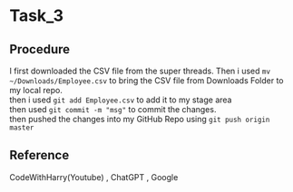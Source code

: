 # Task_3

## Procedure
I first downloaded the CSV file from the super threads. Then i used 
`mv ~/Downloads/Employee.csv` to bring the CSV file from Downloads 
Folder to my local repo.<br>
then i used `git add Employee.csv` to add it to my stage area<br>
then used `git commit -m "msg"` to commit the changes.<br>
then pushed the changes into my GitHub Repo using `git push origin master`<br>

## Reference
CodeWithHarry(Youtube) , ChatGPT , Google
